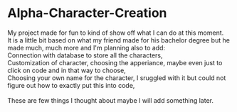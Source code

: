 # Alpha-Character-Creation
My project made for fun to kind of show off what I can do at this moment.\
It is a little bit based on what my friend made for his bachelor degree but he made much, much more and I'm planning also to add:\
Connection with database to store all the characters,\
Customization of character, choosing the apperiance, maybe even just to click on code and in that way to choose,\
Choosing your own name for the character, I sruggled with it but could not figure out how to exactly put this into code,\
\
These are few things I thought about maybe I will add something later.
